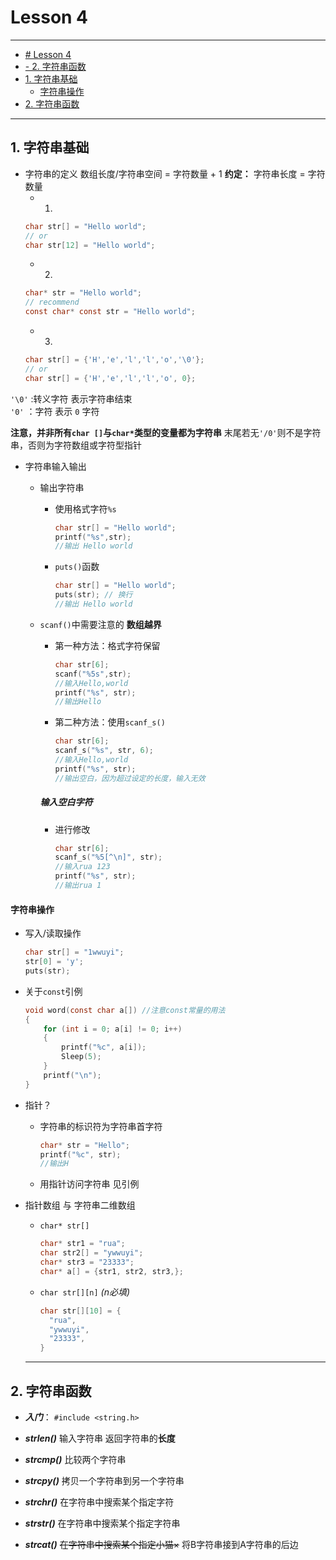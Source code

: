 # Lesson 4
---

- [# Lesson 4](#-lesson-4)
- [- 2. 字符串函数](#--2-字符串函数)
- [1. 字符串基础](#1-字符串基础)
    - [字符串操作](#字符串操作)
- [2. 字符串函数](#2-字符串函数)
----
## 1. 字符串基础

* 字符串的定义
数组长度/字符串空间 = 字符数量 + 1
**约定：** 字符串长度 = 字符数量
  * 1.
  ```C
  char str[] = "Hello world";
  // or
  char str[12] = "Hello world";
  ```
  * 2.
  ```C
  char* str = "Hello world";
  // recommend
  const char* const str = "Hello world";
  ```
  * 3.
  ```C
  char str[] = {'H','e','l','l','o','\0'};
  // or
  char str[] = {'H','e','l','l','o', 0};
  ```

`'\0'` :转义字符 表示字符串结束  
`'0'` ：字符 表示 `0` 字符

**注意，并非所有`char []`与`char*`类型的变量都为字符串**
末尾若无`'/0'`则不是字符串，否则为字符数组或字符型指针
      

* 字符串输入输出
  * 输出字符串
    * 使用格式字符`%s`
      ```C
      char str[] = "Hello world";
      printf("%s",str);
      //输出 Hello world
      ```
    * `puts()`函数
      ```C
      char str[] = "Hello world";
      puts(str); // 换行
      //输出 Hello world
      ```

  * `scanf()`中需要注意的
    **数组越界**
    * 第一种方法：格式字符保留
      ```C
      char str[6];
      scanf("%5s",str);
      //输入Hello,world
      printf("%s", str);
      //输出Hello
      ```
    * 第二种方法：使用`scanf_s()`
      ```C
      char str[6];
      scanf_s("%s", str, 6);
      //输入Hello,world
      printf("%s", str);
      //输出空白，因为超过设定的长度，输入无效
      ```
    ##### 输入空白字符
    * 进行修改
      ```C
      char str[6];
      scanf_s("%5[^\n]", str);
      //输入rua 123
      printf("%s", str);
      //输出rua 1
      ```

#### 字符串操作
* 写入/读取操作
  ```C
  char str[] = "1wwuyi";
  str[0] = 'y';
  puts(str);
  ```
* 关于`const`引例
  ```C
  void word(const char a[]) //注意const常量的用法
  {
      for (int i = 0; a[i] != 0; i++)
      {
          printf("%c", a[i]);
          Sleep(5);
      }
      printf("\n");
  }
  ```

* 指针？
  * 字符串的标识符为字符串首字符
    ```C
    char* str = "Hello";
    printf("%c", str);
    //输出H
    ```

  * 用指针访问字符串
    见引例

    
* 指针数组 与 字符串二维数组
  * `char* str[]`
    ```C
    char* str1 = "rua";
    char str2[] = "ywwuyi";
    char* str3 = "23333";
    char* a[] = {str1, str2, str3,};
    ```
  * `char str[][n]`   *(n必填)*
    ```C
    char str[][10] = {
      "rua",
      "ywwuyi",
      "23333",
    }
    ```

  ---

## 2. 字符串函数

* ***入门***：
  `#include <string.h>`
  
* ***strlen()***
  输入字符串
  返回字符串的**长度**
* ***strcmp()***
  比较两个字符串
* ***strcpy()***
  拷贝一个字符串到另一个字符串
* ***strchr()***
  在字符串中搜索某个指定字符
* ***strstr()***
  在字符串中搜索某个指定字符串
* ***strcat()***
  ~~在字符串中搜索某个指定小猫×~~
  将B字符串接到A字符串的后边